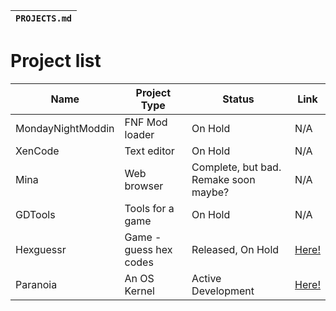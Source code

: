 |`PROJECTS.md`|
|-----------|

# Project list
|Name|Project Type|Status|Link|
|----|------------|------|----|
|MondayNightModdin|FNF Mod loader|On Hold|N/A|
|XenCode|Text editor|On Hold|N/A|
|Mina|Web browser|Complete, but bad. Remake soon maybe?|N/A|
|GDTools|Tools for a game|On Hold|N/A|
|Hexguessr|Game - guess hex codes|Released, On Hold|[Here!](https://github.com/XenithMusic/hexguessr)|
|Paranoia|An OS Kernel|Active Development|[Here!](https://github.com/XenithMusic/Paranoia)|